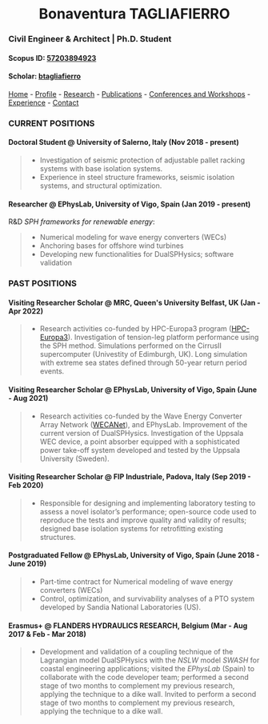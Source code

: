 
#  <center> Bonaventura TAGLIAFIERRO <center> #

###  Civil Engineer & Architect | Ph.D. Student 

####  Scopus ID: [57203894923](https://www.scopus.com/authid/detail.uri?authorId=57203894923)
####  Scholar: [btagliafierro](https://scholar.google.com/citations?hl=en&user=JX-TrjQAAAAJ)

[Home](index.md) - [Profile](profile.md) - [Research](research.md) - [Publications](publication.md) - [Conferences and Workshops](events.md) - [Experience](experience) - [Contact](contact.md)


### CURRENT POSITIONS
#### Doctoral Student @ **University of Salerno**, Italy (Nov 2018 - present)
> - Investigation of seismic protection of adjustable pallet racking systems with base isolation systems. 
> - Experience in steel structure frameworks, seismic isolation systems, and structural optimization. 
  
#### Researcher @ **EPhysLab**, University of Vigo, Spain (Jan 2019 - present)

R&D _SPH frameworks for renewable energy_:
  > - Numerical modeling for wave energy converters (WECs)
  > - Anchoring bases for offshore wind turbines
  > - Developing new functionalities for DualSPHysics; software validation
  
### PAST POSITIONS

#### Visiting Researcher Scholar @ **MRC**, Queen's University Belfast, UK (Jan - Apr 2022)
> - Research activities co-funded by HPC-Europa3 program ([HPC-Europa3](http://www.hpc-europa.eu/)). Investigation of tension-leg platform performance using the SPH method. Simulations performed on the CirrusII supercomputer (Univestity of Edimburgh, UK). Long simulation with extreme sea states defined through 50-year return period events.

#### Visiting Researcher Scholar @ **EPhysLab**, University of Vigo, Spain (June - Aug 2021)
> - Research activities  co-funded by the Wave Energy Converter Array Network ([WECANet](https://www.cost.eu/actions/CA17105)), and EPhysLab. Improvement of the current version of DualSPHysics. Investigation of the Uppsala WEC device, a point absorber equipped with a sophisticated power take-off system developed and tested by the Uppsala University (Sweden).

#### Visiting Researcher Scholar @ **FIP Industriale**, Padova, Italy (Sep 2019 - Feb 2020)
> - Responsible for designing and implementing laboratory testing to assess a novel isolator’s performance; open-source code used to reproduce the tests and improve quality and validity of results; designed base isolation systems for retrofitting existing structures.

  #### Postgraduated Fellow @ **EPhysLab**, University of Vigo, Spain (June 2018 - June 2019)
> - Part-time contract for Numerical modeling of wave energy converters (WECs)
> - Control, optimization, and survivability analyses of a PTO system developed by Sandia National Laboratories (US).


#### Erasmus+ @ **FLANDERS HYDRAULICS RESEARCH**, Belgium (Mar - Aug 2017 \& Feb - Mar 2018)
> - Development and validation of a coupling technique of the Lagrangian model DualSPHysics with the *NSLW* model *SWASH* for coastal engineering applications; visited the *EPhysLab* (Spain) to collaborate with the code developer team; performed a second stage of two months to complement my previous research, applying the technique to a dike wall. Invited to perform a second stage of two months to complement my previous research, applying the technique to a dike wall.

